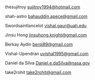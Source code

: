 thesujitroy <sujitroy1994@hotmail.com>

shah-astro <bahauddin.apece@gmail.com>

Swordsaintlancelot <vishal.gaur@uah.edu>

Jinsu Hong <jinsuhong.knight@gmail.com>

Berkay Aydin <berqi89@gmail.com>

Vishal-Upendran <uvishal1995@gmail.com>

Daniel da Silva <Daniel.e.daSilva@nasa.gov>

take2rohit <take2rohit@gmail.com>
